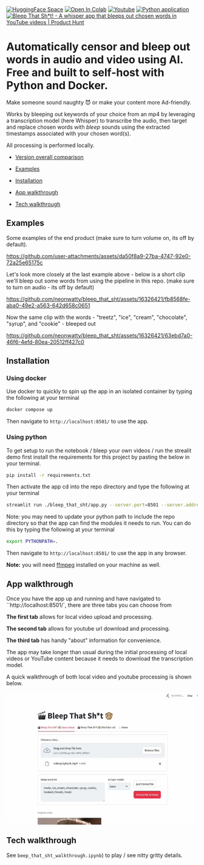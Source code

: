 <a href="https://huggingface.co/spaces/neonwatty/bleep_that_sht" target="_parent"><img src="https://img.shields.io/badge/🤗-HuggingFace%20Space-cyan.svg" alt="HuggingFace Space"/></a>
<a href="https://colab.research.google.com/github/jermwatt/bleep_that_sht/blob/main/beep_that_sht_walkthrough.ipynb" target="_parent"><img src="https://colab.research.google.com/assets/colab-badge.svg" alt="Open In Colab"/></a> <a href="https://www.youtube.com/watch?v=U8Ki9dD3HF0" target="_parent"><img src="https://badges.aleen42.com/src/youtube.svg" alt="Youtube"/></a>
[![Python application](https://github.com/neonwatty/bleep_that_sht/actions/workflows/python-app.yml/badge.svg)](https://github.com/neonwatty/bleep_that_sht/actions/workflows/python-app.yml/python-app.yml) <a href="https://www.producthunt.com/posts/bleep-that-sh-t?embed=true&utm_source=badge-featured&utm_medium=badge&utm_souce=badge-bleep&#0045;that&#0045;sh&#0045;t" target="_parent"><img src="https://api.producthunt.com/widgets/embed-image/v1/featured.svg?post_id=470378&theme=light" alt="Bleep&#0032;That&#0032;Sh&#0042;t&#0033; - A&#0032;whisper&#0032;app&#0032;that&#0032;bleeps&#0032;out&#0032;chosen&#0032;words&#0032;in&#0032;YouTube&#0032;videos | Product Hunt" style="width: 250px; height: 45px;" /></a>

# Automatically censor and bleep out words in audio and video using AI. Free and built to self-host with Python and Docker.

Make someone sound naughty 😈 or make your content more Ad-friendly.

Works by bleeping out keywords of your choice from an mp4 by leveraging a transcription model (here Whisper) to transcribe the audio, then target and replace chosen words with _bleep_ sounds using the extracted timestamps associated with your chosen word(s).

All processing is performed locally.

- [Version overall comparison](#version-overall-comparison)

- [Examples](#examples)
- [Installation](#installation)
- [App walkthrough](#app-walkthrough)
- [Tech walkthrough](#tech-walkthrough)

## Examples

Some examples of the end product (make sure to turn volume on, its off by default).

https://github.com/user-attachments/assets/da50f8a9-27ba-4747-92e0-72a25e65175c

Let's look more closely at the last example above - below is a short clip we'll bleep out some words from using the pipeline in this repo. (make sure to turn on audio - its off by default)

https://github.com/neonwatty/bleep_that_sht/assets/16326421/fb8568fe-aba0-49e2-a563-642d658c0651

Now the same clip with the words - "treetz", "ice", "cream", "chocolate", "syrup", and "cookie" - bleeped out

https://github.com/neonwatty/bleep_that_sht/assets/16326421/63ebd7a0-46f6-4efd-80ea-20512ff427c0

## Installation

### Using docker

Use docker to quickly to spin up the app in an isolated container by typing the following at your terminal

```bash
docker compose up
```

Then navigate to `http://localhost:8501/` to use the app.

### Using python

To get setup to run the notebook / bleep your own videos / run the strealit demo first install the requirements for this project by pasting the below in your terminal.

```bash
pip install -r requirements.txt
```

Then activate the app cd into the repo directory and type the following at your terminal

```bash
streamlit run ./bleep_that_sht/app.py --server.port=8501 --server.address=0.0.0.0
```

Note: you may need to update your python path to include the repo directory so that the app can find the modules it needs to run. You can do this by typing the following at your terminal

```bash
export PYTHONPATH=.
```

Then navigate to `http://localhost:8501/` to use the app in any browser.

**Note:** you will need [ffmpeg](https://www.ffmpeg.org/download.html) installed on your machine as well.

## App walkthrough

Once you have the app up and running and have navigated to ``http://localhost:8501/`, there are three tabs you can choose from

**The first tab** allows for local video upload and processing.

**The second tab** allows for youtube url download and processing.

**The third tab** has handy "about" information for convenience.

The app may take longer than usual during the initial processing of local videos or YouTube content because it needs to download the transcription model.

A quick walkthrough of both local video and youtube processing is shown below.

<p align="center">
<img align="center" src="https://github.com/jermwatt/readme_gifs/blob/main/bleep-that-sht-full.webp" height="350">
</p>

## Tech walkthrough

See `beep_that_sht_walkthrough.ipynb`) to play / see nitty gritty details.
